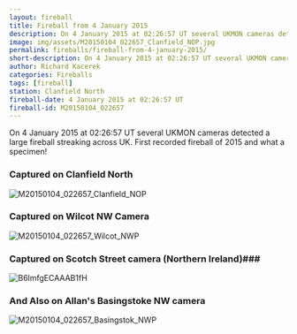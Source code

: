 ```yaml
---
layout: fireball
title: Fireball from 4 January 2015
description: On 4 January 2015 at 02:26:57 UT several UKMON cameras detected a large fireball streaking across UK
image: img/assets/M20150104_022657_Clanfield_NOP.jpg
permalink: fireballs/fireball-from-4-january-2015/
short-description: On 4 January 2015 at 02:26:57 UT several UKMON cameras detected a large fireball streaking across UK
author: Richard Kacerek
categories: Fireballs
tags: [fireball]
station: Clanfield North
fireball-date: 4 January 2015 at 02:26:57 UT
fireball-id: M20150104_022657
---
```


On 4 January 2015 at 02:26:57 UT several UKMON cameras detected a large fireball streaking across UK. First recorded fireball of 2015 and what a specimen!

### Captured on Clanfield North ###
<img class="img-responsive" src="{{ site.baseurl }}/img/assets/M20150104_022657_Clanfield_NOP.jpg" alt="M20150104_022657_Clanfield_NOP" />

### Captured on Wilcot NW Camera ###
<img class="img-responsive" src="{{ site.baseurl }}/img/assets/M20150104_022657_Wilcot_NWP.jpg" alt="M20150104_022657_Wilcot_NWP" />

### Captured on Scotch Street camera (Northern Ireland)###
<img class="img-responsive" src="{{ site.baseurl }}/img/assets/B6lmfgECAAAB1fH.jpg" alt="B6lmfgECAAAB1fH" />

### And Also on Allan's Basingstoke NW camera ###
<img class="img-responsive" src="{{ site.baseurl }}/img/assets/M20150104_022657_Basingstok_NWP.jpg" alt="M20150104_022657_Basingstok_NWP" />
